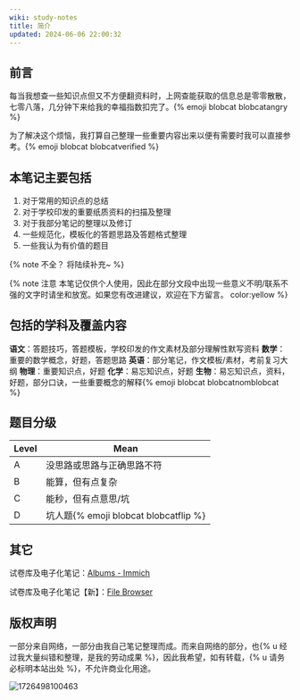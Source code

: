 ```yaml
---
wiki: study-notes
title: 简介
updated: 2024-06-06 22:00:32
---
```


## 前言

每当我想查一些知识点但又不方便翻资料时，上网查能获取的信息总是零零散散，七零八落，几分钟下来给我的幸福指数扣完了。{% emoji blobcat blobcatangry %}

为了解决这个烦恼，我打算自己整理一些重要内容出来以便有需要时我可以直接参考。{% emoji blobcat blobcatverified %}

## 本笔记主要包括

1. 对于常用的知识点的总结
2. 对于学校印发的重要纸质资料的扫描及整理
3. 对于我部分笔记的整理以及修订
4. 一些规范化，模板化的答题思路及答题格式整理
5. 一些我认为有价值的题目

{% note 不全？ 将陆续补充~ %}

{% note 注意 本笔记仅供个人使用，因此在部分文段中出现一些意义不明/联系不强的文字时请坐和放宽。如果您有改进建议，欢迎在下方留言。 color:yellow %}

## 包括的学科及覆盖内容

**语文**：答题技巧，答题模板，学校印发的作文素材及部分理解性默写资料
**数学**：重要的数学概念，好题，答题思路
**英语**：部分笔记，作文模板/素材，考前复习大纲
**物理**：重要知识点，好题
**化学**：易忘知识点，好题
**生物**：易忘知识点，资料，好题，部分口诀，一些重要概念的解释{% emoji blobcat blobcatnomblobcat %}

## 题目分级

| Level | Mean                                  |
| ----- | ------------------------------------- |
| A     | 没思路或思路与正确思路不符            |
| B     | 能算，但有点复杂                      |
| C     | 能秒，但有点意思/坑                   |
| D     | 坑人题{% emoji blobcat blobcatflip %} |

## 其它

试卷库及电子化笔记：[Albums - Immich](https://photo.hzchu.top/)

试卷库及电子化笔记【新】：[File Browser](https://filesb.757678.xyz/)

## 版权声明

一部分来自网络，一部分由我自己笔记整理而成。而来自网络的部分，也{% u 经过我大量纠错和整理，是我的劳动成果 %}，因此我希望，如有转载，{% u 请务必标明本站出处 %}，不允许商业化用途。

![1726498100463](https://onep.hzchu.top/mount/pic/myself/2024/09/1726498100463.jpg?fmt=avif)
